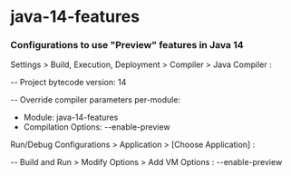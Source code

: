 # java-14-features

### Configurations to use "Preview" features in Java 14

Settings > Build, Execution, Deployment > Compiler > Java Compiler :

-- Project bytecode version: 14

-- Override compiler parameters per-module:

- Module: java-14-features
- Compilation Options: --enable-preview

Run/Debug Configurations > Application > [Choose Application] :

-- Build and Run > Modify Options > Add VM Options : --enable-preview
